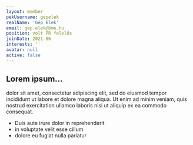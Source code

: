 ```yaml
---
layout: member
pekUsername: gepelek
realName: 'Gép Elek'
email: gep.elek@bme.hu
position: volt PR felelős
joinDate: 2021-06
interests: ''
avatar: null
active: false
---
```


## Lorem ipsum...

dolor sit amet, consectetur adipiscing elit, sed do eiusmod tempor incididunt ut labore et dolore magna aliqua. Ut enim ad minim veniam, quis nostrud exercitation ullamco laboris nisi ut aliquip ex ea commodo consequat.

- Duis aute irure dolor in reprehenderit
- in voluptate velit esse cillum
- dolore eu fugiat nulla pariatur
